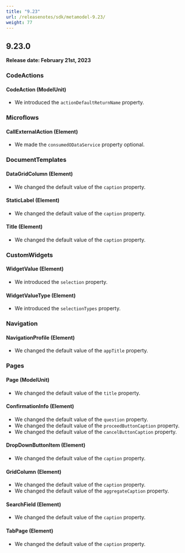 ```yaml
---
title: "9.23"
url: /releasenotes/sdk/metamodel-9.23/
weight: 77
---
```


## 9.23.0

**Release date: February 21st, 2023**

### CodeActions

#### CodeAction (ModelUnit)

* We introduced the `actionDefaultReturnName` property. 

### Microflows

#### CallExternalAction (Element)

* We made the `consumedODataService` property optional.

### DocumentTemplates

#### DataGridColumn (Element)

* We changed the default value of the `caption` property.

#### StaticLabel (Element)

* We changed the default value of the `caption` property.

#### Title (Element)

* We changed the default value of the `caption` property.

### CustomWidgets

#### WidgetValue (Element)

* We introduced the `selection` property. 

#### WidgetValueType (Element)

* We introduced the `selectionTypes` property. 

### Navigation

#### NavigationProfile (Element)

* We changed the default value of the `appTitle` property.

### Pages

#### Page (ModelUnit)

* We changed the default value of the `title` property.

#### ConfirmationInfo (Element)

* We changed the default value of the `question` property.
* We changed the default value of the `proceedButtonCaption` property.
* We changed the default value of the `cancelButtonCaption` property.

#### DropDownButtonItem (Element)

* We changed the default value of the `caption` property.

#### GridColumn (Element)

* We changed the default value of the `caption` property.
* We changed the default value of the `aggregateCaption` property.

#### SearchField (Element)

* We changed the default value of the `caption` property.

#### TabPage (Element)

* We changed the default value of the `caption` property.
